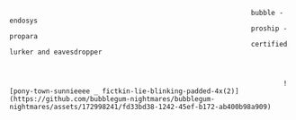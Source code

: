                                                                 bubble - endosys 
                                                                proship - propara 
                                                                certified lurker and eavesdropper


                                                                                                    
                                                                        ![pony-town-sunnieeee _ fictkin-lie-blinking-padded-4x(2)](https://github.com/bubblegum-nightmares/bubblegum-nightmares/assets/172998241/fd33bd38-1242-45ef-b172-ab400b98a909)
